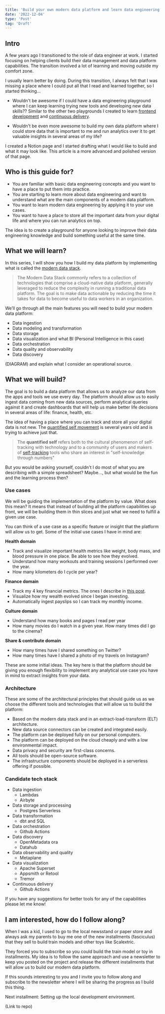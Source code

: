 ```yaml
---
title: 'Build your own modern data platform and learn data engineering'
date: '2022-12-04'
type: 'Post'
tag: 'Draft'
---
```


## Intro

A few years ago I transitioned to the role of data engineer at work. I started focusing on helping clients build their data management and data platform capabilities. The transition involved a lot of learning and moving outside my comfort zone.

I usually learn better by doing. During this transition, I always felt that I was missing a place where I could put all that I read and learned together, so I started thinking...

- Wouldn't be awesome if I could have a data engineering playground where I can keep learning trying new tools and developing new data skills?? Similar to the other two playgrounds I created to learn [frontend development](https://github.com/portovep/pabloporto.me) and [continuous delivery](https://github.com/portovep/continuous-delivery-playground).

* Wouldn't be even more awesome to build my own data platform where I could store data that is important to me and run analytics over it to get valuable insights in several areas of my life?

I created a Notion page and I started drafting what I would like to build and what it may look like. This article is a more advanced and polished version of that page.

## Who is this guide for?

- You are familiar with basic data engineering concepts and you want to have a place to put them into practice.
- You are starting to learn more about data engineering and want to understand what are the main components of a modern data platform.
- You want to learn modern data engineering by applying it to your use cases.
- You want to have a place to store all the important data from your digital life and where you can run analytics on top.

The idea is to create a playground for anyone looking to improve their data engineering knowledge and build something useful at the same time.

## What we will learn?

In this series, I will show you how I build my data platform by implementing what is called the [modern data stack](https://continual.ai/post/the-future-of-the-modern-data-stack).

> The Modern Data Stack commonly refers to a collection of technologies that comprise a cloud-native data platform, generally leveraged to reduce the complexity in running a traditional data platform. The goal is to make data actionable by reducing the time it takes for data to become useful to data workers in an organization.

We’ll go through all the main features you will need to build your modern data platform:

- Data ingestion
- Data modeling and transformation
- Data storage
- Data visualization and what BI (Personal Intelligence in this case)
- Data orchestration
- Data quality and observability
- Data discovery

(DIAGRAM) and explain what I consider an operational source.

## What we will build?

The goal is to build a data platform that allows us to analyze our data from the apps and tools we use every day. The platform should allow us to easily ingest data coming from new data sources, perform analytical queries against it and create dashboards that will help us make better life decisions in several areas of life: finance, health, etc.

The idea of having a place where you can track and store all your digital data is not new. The [quantified self movement](https://en.wikipedia.org/wiki/Quantified_self) is several years old and is trying to achieve just that.

> The **quantified self** refers both to the cultural phenomenon of self-tracking with technology and to a community of users and makers of [self-tracking](https://en.wikipedia.org/wiki/Self-tracking 'Self-tracking') tools who share an interest in "self-knowledge through numbers"

But you would be asking yourself, couldn't I do most of what you are describing with a simple spreadsheet? Maybe..., but what would be the fun and the learning process then?

### Use cases

We will be guiding the implementation of the platform by value. What does this mean? It means that instead of building all the platform capabilities up front, we will be building them in thin slices and just what we need to fulfill a given use case.

You can think of a use case as a specific feature or insight that the platform will allow us to get. Some of the initial use cases I have in mind are:

**Health domain**

- Track and visualize important health metrics like weight, body mass, and blood pressure in one place. Be able to see how they evolved.
- Understand how many workouts and training sessions I performed over the year.
- How many kilometers do I cycle per year?

**Finance domain**

- Track my 4 key financial metrics. The ones I describe in [this post](/blog/the-four-key-metrics-of-personal-finance).
- Visualize how my wealth evolved since I began investing.
- Automatically ingest payslips so I can track my monthly income.

**Culture domain**

- Understand how many books and pages I read per year
- How many movies do I watch in a given year. How many times did I go to the cinema?

**Share & contribute domain**

- How many times have I shared something on Twitter?
- How many times have I shared a photo of my travels on Instagram?

These are some initial ideas. The key here is that the platform should be giving you enough flexibility to implement any analytical use case you have in mind to extract insights from your data.

### Architecture

These are some of the architectural principles that should guide us as we choose the different tools and technologies that will allow us to build the platform:

- Based on the modern data stack and in an extract-load-transform (ELT) architecture.
- New data source connectors can be created and integrated easily.
- The platform can be deployed fully on our personal computers.
- The platform can be deployed on the cloud cheaply and with a low environmental impact.
- Data privacy and security are first-class concerns.
- All tools should be open-source software.
- The infrastructure components should be deployed in a serverless offering if possible.

### Candidate tech stack

- Data ingestion
    - Lambdas
    - Airbyte
- Data storage and processing
    - Postgres Serverless
- Data transformation
    - dbt and SQL
- Data orchestration
    - Github Actions
- Data discovery
    - OpenMetadata ora
    - Datahub
- Data observability and quality
    - Metaplane
- Data visualization
    - Apache Superset
    - Appsmith or Retool
    - Tremor
- Continuous delivery
    - Github Actions

If you have any suggestions for better tools for any of the capabilities please let me know!

## I am interested, how do I follow along?

When I was a kid, I used to go to the local newsstand or paper store and always ask my parents to buy me one of the new installments (fasciculus) that they sell to build train models and other toys like Scalextric.

They forced you to subscribe so you could build the train model or toy in installments. My idea is to follow the same approach and use a newsletter to keep you posted on the project and release the different installments that will allow us to build our modern data platform.

If this sounds interesting to you and I invite you to follow along and subscribe to the newsletter where I will be sharing the progress as I build this thing.

Next installment: Setting up the local development environment.

(Link to repo)
